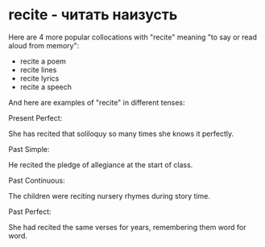 # recite - читать наизусть




Here are 4 more popular collocations with "recite" meaning "to say or read aloud from memory":

- recite a poem
- recite lines
- recite lyrics
- recite a speech

And here are examples of "recite" in different tenses:

Present Perfect:

She has recited that soliloquy so many times she knows it perfectly.

Past Simple:

He recited the pledge of allegiance at the start of class.

Past Continuous:

The children were reciting nursery rhymes during story time.

Past Perfect:

She had recited the same verses for years, remembering them word for word.